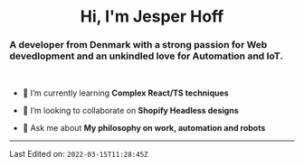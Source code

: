 <h1 align="center">Hi, I'm Jesper Hoff</h1>
<h3 font-size="20" align="left">A developer from Denmark with a strong passion for Web devedlopment and an unkindled love for Automation and IoT.</h3>
<br>

- 🌱 I’m currently learning **Complex React/TS techniques**

- 👯 I’m looking to collaborate on **Shopify Headless designs**

- 💬 Ask me about **My philosophy on work, automation and robots**

---



Last Edited on: `2022-03-15T11:28:45Z`
